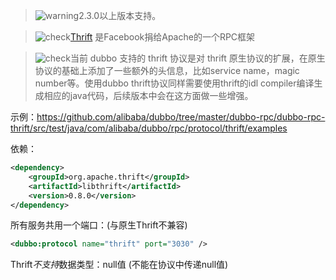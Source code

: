 > ![warning](../sources/images/warning-3.gif)2.3.0以上版本支持。

> ![check](../sources/images/check.gif)[Thrift](http://thrift.apache.org) 是Facebook捐给Apache的一个RPC框架

> ![check](../sources/images/check.gif)当前 dubbo 支持的 thrift 协议是对 thrift 原生协议的扩展，在原生协议的基础上添加了一些额外的头信息，比如service name，magic number等。使用dubbo thrift协议同样需要使用thrift的idl compiler编译生成相应的java代码，后续版本中会在这方面做一些增强。

示例：https://github.com/alibaba/dubbo/tree/master/dubbo-rpc/dubbo-rpc-thrift/src/test/java/com/alibaba/dubbo/rpc/protocol/thrift/examples

依赖：

```xml
<dependency>
    <groupId>org.apache.thrift</groupId>
    <artifactId>libthrift</artifactId>
    <version>0.8.0</version>
</dependency>
```

所有服务共用一个端口：(与原生Thrift不兼容)

```xml
<dubbo:protocol name="thrift" port="3030" />
```

Thrift*不支持*数据类型：null值 (不能在协议中传递null值)